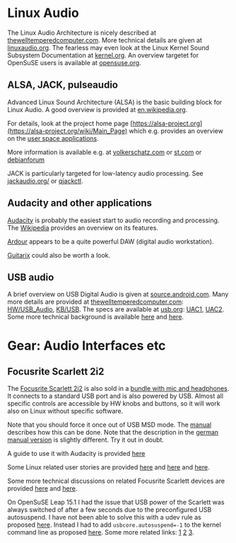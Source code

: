 # Linux Audio

The Linux Audio Architecture is nicely described at
[thewelltemperedcomputer.com](https://thewelltemperedcomputer.com/Linux/AudioArchitecture.htm).
More technical details are given at
[linuxaudio.org](https://wiki.linuxaudio.org/wiki/start).
The fearless may even look at the Linux Kernel Sound Subsystem Documentation at
[kernel.org](https://www.kernel.org/doc/html/latest/sound/index.html).
An overview targetet for OpenSuSE users is available at 
[opensuse.org](https://en.opensuse.org/SDB:Sound_concepts).



## ALSA, JACK, pulseaudio
Advanced Linux Sound Architecture (ALSA) is the basic building block for Linux Audio.
A good overview is provided at
[en.wikipedia.org](https://en.wikipedia.org/wiki/Advanced_Linux_Sound_Architecture).

For details, look at the project home page 
[https://alsa-project.org](https://alsa-project.org/wiki/Main_Page)
which e.g. provides an overview on the 
[user space applications](https://www.alsa-project.org/wiki/ALSA_User_Info).

More information is available e.g. at
[volkerschatz.com](http://www.volkerschatz.com/noise/alsa.html)
or
[st.com](https://wiki.st.com/stm32mpu/wiki/ALSA_overview)
or
[debianforum](https://wiki.debianforum.de/Audiokonfiguration)

JACK is particularly targeted for low-latency audio processing. See
[jackaudio.org/](https://jackaudio.org/)
or
[qjackctl](https://qjackctl.sourceforge.io/).



## Audacity and other applications

[Audacity](https://www.audacityteam.org/) is probably the easiest start to audio recording and processing.
The [Wikipedia](https://en.wikipedia.org/wiki/Audacity_(audio_editor)) provides an overview on its features.

[Ardour](https://ardour.org/) appears to be a quite powerful DAW (digital audio workstation).

[Guitarix](https://guitarix.org/) could also be worth a look.


## USB audio
A brief overview on USB Digital Audio is given at
[source.android.com](https://source.android.com/devices/audio/usb).
Many more details are provided at 
[thewelltemperedcomputer.com](https://thewelltemperedcomputer.com):
[HW/USB_Audio](https://thewelltemperedcomputer.com/HW/USB_Audio.htm), 
[KB/USB](https://thewelltemperedcomputer.com/KB/USB.html).
The specs are available at 
[usb.org](http://www.usb.org/):
[UAC1](https://www.usb.org/sites/default/files/USB_AV_Specification_Rev_1.0.zip),
[UAC2](https://www.usb.org/sites/default/files/Audio2.0_final.zip).
Some more technical background is available 
[here](https://www.edn.com/fundamentals-of-usb-audio/)
and 
[here](https://www.electronicdesign.com/technologies/embedded-revolution/article/21801786/achieving-bitperfect-usb-audio).

# Gear: Audio Interfaces etc

## Focusrite Scarlett 2i2

The 
[Focusrite Scarlett 2i2](https://focusrite.com/en/usb-audio-interface/scarlett/scarlett-2i2)
is also sold in a 
[bundle with mic and headphones](https://focusrite.com/en/usb-audio-interface/scarlett/scarlett-2i2-studio-0).
It connects to a standard USB port and is also powered by USB.
Almost all specific controls are accessible by HW knobs and buttons, so it will work also on Linux without specific software.

Note that you should force it once out of USB MSD mode. The
[manual](https://fael-downloads-prod.focusrite.com/customer/prod/s3fs-public/downloads/Scarlett2i2%203rd%20Gen%20User%20Guide_EN.pdf)
describes how this can be done. Note that the description in the 
[german manual version](https://fael-downloads-prod.focusrite.com/customer/prod/s3fs-public/downloads/Scarlett2i2%203rd%20Gen%20User%20Guide_DE.pdf)
is slightly different. Try it out in doubt.

A guide to use it with Audacity is provided
[here](https://support.focusrite.com/hc/en-gb/articles/360000790265-Recording-with-your-Scarlett-2i2-2nd-Gen-in-Audacity-Windows-)

Some Linux related user stories are provided
[here](https://sanderson.band/2017/09/04/focusrite-scarlet-2i2-in-a-linux-home-studio/)
and 
[here](https://dragly.org/2014/01/12/focusrite-scarlett-2i2-flawlessly-working-on-ubuntu-with-jack/)
and 
[here](https://www.gaelanlloyd.com/blog/scarlett-2i2-usb-dac-and-debian-8/).

Some more technical discussions on related Focusrite Scarlett devices are provided
[here](https://linuxmusicians.com/viewtopic.php?f=6&t=20669)
and 
[here](https://linuxmusicians.com/viewtopic.php?f=6&t=10142&p=37495#p32773).

On OpenSuSE Leap 15.1 I had the issue that USB power of the Scarlett was always switched of after a few seconds due to the preconfigured USB autosuspend.
I have not been able to solve this with a udev rule as proposed
[here](http://blog.fredericbecker.de/udev.html).
Instead I had to add  `usbcore.autosuspend=-1` to the kernel command line as proposed
[here](https://unix.stackexchange.com/questions/91027/how-to-disable-usb-autosuspend-on-kernel-3-7-10-or-above).
Some more related links: 
[1](https://forum.manjaro.org/t/usb-audio-interface-not-staying-powered-on/23684/3)
[2](https://www.kernel.org/doc/html/v4.13/driver-api/usb/power-management.html)
[3](https://de.opensuse.org/SDB:Energiesparmanagement#USB-Energieverwaltung).
